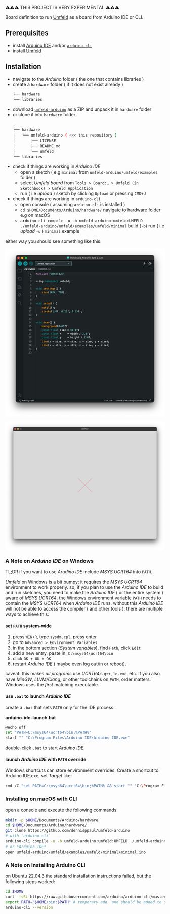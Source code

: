 ⚠️️️️⚠️️️️⚠️️️️ THIS PROJECT IS VERY EXPERIMENTAL ⚠️️️️⚠️️️️⚠️️️️

Board definition to run [Umfeld](https://github.com/dennisppaul/umfeld) as a board from Arduino IDE or CLI.

## Prerequisites

- install [Arduino IDE](https://www.arduino.cc/en/software) and/or [`arduino-cli`](https://docs.arduino.cc/arduino-cli/installation/)
- install [Umfeld](https://github.com/dennisppaul/umfeld#Quickstart)

## Installation

- navigate to the *Arduino* folder ( the one that contains libraries )
- create a `hardware` folder ( if it does not exist already ) 
    ```sh
    ├── hardware
    └── libraries
    ```
- download [`umfeld-arduino`](https://github.com/dennisppaul/umfeld-arduino/releases/latest) as a ZIP and unpack it in `hardware` folder 
- or clone it into `hardware` folder
    ```sh
    .
    ├── hardware
    │   └── umfeld-arduino ( <<< this repository )
    │       ├── LICENSE
    │       ├── README.md
    │       └── umfeld
    └── libraries
    ```
- check if things are working in *Arduino IDE* 
    - open a sketch ( e.g `minimal` from `umfeld-arduino/umfeld/examples` folder )
    - select *Umfeld* *board* from `Tools > Board:… > Umfeld (in Sketchbook) > Umfeld Application`
    - run ( i.e *upload* ) sketch by clicking `Upload` or pressing `CMD+U`
- check if things are working in `arduino-cli`
    - open console ( assuming `arduino-cli` is installed )
    - `cd $HOME/Documents/Arduino/hardware/` navigate to hardware folder e.g on macOS
    - `arduino-cli compile -u -b umfeld-arduino:umfeld:UMFELD ./umfeld-arduino/umfeld/examples/umfeld/minimal` build (`-b`) run ( i.e *upload* `-u` ) `minimal` example

either way you should see something like this:

![minimal--arduino-ide](assets/minimal--arduino-ide.png)

![assets/minimal--arduino-ide](assets/minimal--app.png)

### A Note on *Arduino IDE* on Windows

TL;DR if you want to use *Arudino IDE* include *MSYS UCRT64* into `PATH`.

*Umfeld* on Windows is a bit bumpy; it requires the *MSYS UCRT64* environment to work properly. so, if you plan to use the *Arduino IDE* to build and run sketches, you need to make the *Arduino IDE* ( or the entire system ) aware of *MSYS UCRT64*. the Windows environment variable `PATH` needs to contain the *MSYS UCRT64* when *Arduino IDE* runs. without this *Arduino IDE* will not be able to access the compiler ( and other tools ). there are multiple ways to achieve this:

#### set `PATH` system-wide

1. press `WIN+R`, type `sysdm.cpl`, press enter
2. go to `Advanced > Environment Variables`
3. in the bottom section (*System variables*), find `Path`, click `Edit`
4. add a new entry, paste in: `C:\msys64\ucrt64\bin`
5. click `OK + OK + OK`
6. restart *Arduino IDE* ( maybe even log out/in or reboot).

caveat: this makes *all programs* use *UCRT64*’s `g++`, `ld.exe`, etc. If you also have *MinGW*, *LLVM/Clang*, or other toolchains on `PATH`, order matters. Windows uses the *first* matching executable.

#### use `.bat` to launch *Arduino IDE*

create a `.bat` that sets `PATH` only for the IDE process:

**arduino-ide-launch.bat**

```sh
@echo off
set "PATH=C:\msys64\ucrt64\bin;%PATH%"
start "" "C:\Program Files\Arduino IDE\Arduino IDE.exe"
```

double-click `.bat` to start *Arduino IDE*.

#### launch *Arduino IDE* with `PATH` override

Windows shortcuts can store environment overrides. Create a shortcut to Arduino IDE.exe, set *Target* like:

```sh
cmd /C "set PATH=C:\msys64\ucrt64\bin;%PATH% && start "" "C:\Program Files\Arduino IDE\Arduino IDE.exe""
```

### Installing on macOS with CLI

open a console and execute the following commands:

```sh
mkdir -p $HOME/Documents/Arduino/hardware
cd $HOME/Documents/Arduino/hardware/
git clone https://github.com/dennisppaul/umfeld-arduino
# with `arduino-cli`
arduino-cli compile -u -b umfeld-arduino:umfeld:UMFELD ./umfeld-arduino/umfeld/examples/umfeld/minimal
# or *Arduino IDE*
open umfeld-arduino/umfeld/examples/umfeld/minimal/minimal.ino
```

### A Note on Installing Arduino CLI

on Ubuntu 22.04.3 the standard installation instructions failed, but the following steps worked:

```sh
cd $HOME
curl -fsSL https://raw.githubusercontent.com/arduino/arduino-cli/master/install.sh | sh
export PATH="$HOME/bin:$PATH" # temporary add  and should be added to startup file
arduino-cli --version 
```
